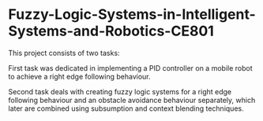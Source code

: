 # Fuzzy-Logic-Systems-in-Intelligent-Systems-and-Robotics-CE801
 This project consists of two tasks:
 
First task was dedicated in implementing a PID controller on a mobile robot to achieve a right edge following behaviour.

Second task deals with creating fuzzy logic systems for a right edge following behaviour and an obstacle avoidance behaviour separately, which later are combined using subsumption and context blending techniques.
